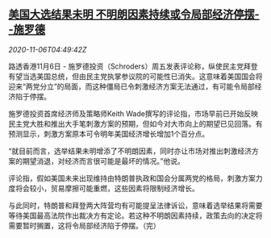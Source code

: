 <!--1604638447000-->
[美国大选结果未明 不明朗因素持续或令局部经济停摆--施罗德](https://cn.reuters.com/article/schroders-us-vote-economy-hit-1106-idCNKBS27M0HM)
------

<div><i>2020-11-06T04:49:42Z</i></div><p>路透香港11月6日 - 施罗德投资（Schroders）周五发表评论称，纵使民主党拜登有望当选美国总统，但由民主党执掌参议院的可能性已消失。这意味着美国国会将迎来“两党分立”的局面，而这种僵局已令刺激经济方案无法通过，有可能令局部经济陷于停摆。</p><p>施罗德投资首席经济师及策略师Keith Wade撰写的评论指，市场早前已开始反映民主党大胜和推出大手笔刺激方案的预期，但如今对大市向上的期望已见回落。有预测显示，刺激方案原本可令明年美国经济增长增加1个百分点。</p><p>“就目前而言，选举结果未明增添了不明朗因素，同时亦让市场对推出刺激经济方案的期望消退，对经济而言很可能是最坏的情况。”他说。</p><p>评论指，假如美国未来出现维持由特朗普执政和国会分属两党的格局，刺激方案力度将会较小，贸易摩擦可能重燃，这些因素将限制经济增长。</p><p>与此同时，特朗普和拜登两大阵营均有可能提呈法律诉讼，意味着选举结果将需要等待美国最高法院作出裁决方有定论。若这种不明朗因素持续，政策去向的决定将需要暂时搁置，这将令局部经济陷于停摆。（完）</p>
